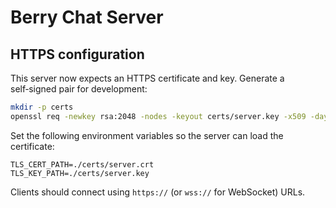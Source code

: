 # Berry Chat Server

## HTTPS configuration

This server now expects an HTTPS certificate and key. Generate a self‑signed pair for development:

```bash
mkdir -p certs
openssl req -newkey rsa:2048 -nodes -keyout certs/server.key -x509 -days 365 -out certs/server.crt
```

Set the following environment variables so the server can load the certificate:

```
TLS_CERT_PATH=./certs/server.crt
TLS_KEY_PATH=./certs/server.key
```

Clients should connect using `https://` (or `wss://` for WebSocket) URLs.

